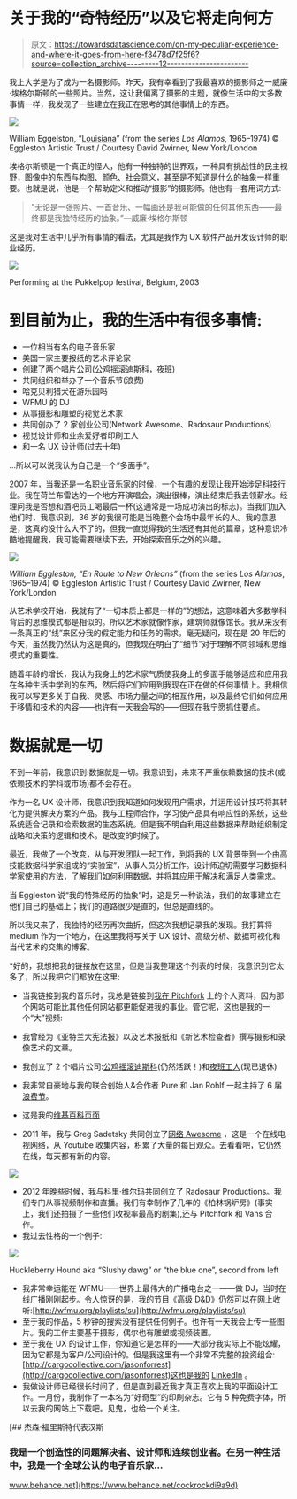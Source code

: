 # 关于我的“奇特经历”以及它将走向何方

> 原文：<https://towardsdatascience.com/on-my-peculiar-experience-and-where-it-goes-from-here-f3478d7f25f6?source=collection_archive---------12----------------------->

我上大学是为了成为一名摄影师。昨天，我有幸看到了我最喜欢的摄影师之一威廉·埃格尔斯顿的一些照片。当然，这让我偏离了摄影的主题，就像生活中的大多数事情一样，我发现了一些建立在我正在思考的其他事情上的东西。

![](img/4f919a631f957d4337cf204719b8be2a.png)

William Eggelston, “[Louisiana](https://www.metmuseum.org/exhibitions/view?exhibitionId=%7b6ca8d7bb-2b70-4373-9833-5927c4a0b47d%7d&amp;oid=757101&amp;pkgids=467&amp;pg=0&amp;rpp=100&amp;pos=70&amp;ft=*&offset=100)” (from the series *Los Alamos*, 1965–1974) © Eggleston Artistic Trust / Courtesy David Zwirner, New York/London

埃格尔斯顿是一个真正的怪人，他有一种独特的世界观，一种具有挑战性的民主视野，图像中的东西与构图、颜色、社会意义，甚至是不知道是什么的抽象一样重要。也就是说，他是一个帮助定义和推动“摄影”的摄影师。他也有一套用词方式:

> “无论是一张照片、一首音乐、一幅画还是我可能做的任何其他东西——最终都是我独特经历的抽象。”—威廉·埃格尔斯顿

这是我对生活中几乎所有事情的看法，尤其是我作为 UX 软件产品开发设计师的职业经历。

![](img/3cc02a2afcbbdbf46a077b6866e52d40.png)

Performing at the Pukkelpop festival, Belgium, 2003

# 到目前为止，我的生活中有很多事情:

*   一位相当有名的电子音乐家
*   美国一家主要报纸的艺术评论家
*   创建了两个唱片公司(公鸡摇滚迪斯科，夜班)
*   共同组织和举办了一个音乐节(浪费)
*   哈克贝利猎犬在游乐园吗
*   WFMU 的 DJ
*   从事摄影和雕塑的视觉艺术家
*   共同创办了 2 家创业公司(Network Awesome、Radosaur Productions)
*   视觉设计师和业余爱好者印刷工人
*   和一名 UX 设计师(过去十年)

…所以可以说我认为自己是一个“多面手”。

2007 年，当我还是一名职业音乐家的时候，一个有趣的发现让我开始涉足科技行业。我在荷兰布雷达的一个地方开演唱会，演出很棒，演出结束后我去领薪水。经理问我是否想和酒吧员工喝最后一杯(这通常是一场成功演出的标志)。当我们加入他们时，我意识到，36 岁的我很可能是当晚整个会场中最年长的人。我的意思是，这真的没什么大不了的，但我一直觉得我的生活还有其他的篇章，这种意识冷酷地提醒我，我可能需要继续下去，开始探索音乐之外的兴趣。

![](img/5d021f65d0f7b29adb59380547984ae0.png)

*William Eggleston, “En Route to New Orleans”* (from the series *Los Alamos*, 1965–1974) © Eggleston Artistic Trust / Courtesy David Zwirner, New York/London

从艺术学校开始，我就有了“一切本质上都是一样的”的想法，这意味着大多数学科背后的思维模式都是相似的。所以艺术家就像作家，建筑师就像馆长。我从来没有一条真正的“线”来区分我的假定能力和任务的需求。毫无疑问，现在是 20 年后的今天，虽然我仍然认为这是真的，但我现在明白了“细节”对于理解不同领域和思维模式的重要性。

随着年龄的增长，我认为我身上的艺术家气质使我身上的多面手能够适应和应用我在各种生活中学到的东西，然后将它们应用到我现在正在做的任何事情上。我相信我可以写更多关于自我、灵感、市场力量之间的相互作用，以及最终它们如何应用于移情和技术的内容——也许有一天我会写的——但现在我宁愿抓住要点。

# 数据就是一切

不到一年前，我意识到:数据就是一切。我意识到，未来不严重依赖数据的技术(或依赖技术的学科或市场)都不会存在。

作为一名 UX 设计师，我意识到我知道如何发现用户需求，并运用设计技巧将其转化为提供解决方案的产品。我与工程师合作，学习使产品具有响应性的系统，这些系统适合记录和检索数据的生态系统。但是我不明白利用这些数据来帮助组织制定战略和决策的逻辑和技术。是改变的时候了。

最近，我做了一个改变，从与开发团队一起工作，到将我的 UX 背景带到一个由高技能数据科学家组成的“实验室”，从事人员分析工作。设计师迫切需要学习数据科学家使用的方法，了解我们如何利用数据，并将其应用于解决和满足人类需求。

当 Eggleston 说“我的特殊经历的抽象”时，这是另一种说法，我们的故事建立在他们自己的基础上；我们的道路很少是直的，但总是直线的。

所以我又来了，我独特的经历再次曲折，但这次我想记录我的发现。我打算将 medium 作为一个地方，在这里我将写关于 UX 设计、高级分析、数据可视化和当代艺术的交集的博客。

*好的，我想把我的链接放在这里，但是当我整理这个列表的时候，我意识到它太多了，所以我把它们都放在这里:

*   当我链接到我的音乐时，我总是链接到[我在 Pitchfork](https://pitchfork.com/artists/1613-jason-forrest/) 上的个人资料，因为那个网站可能比其他任何网站都更能促进我的事业。管它呢，这也是我的一个“大”视频:

*   我曾经为《亚特兰大宪法报》以及艺术报纸和《新艺术检查者》撰写摄影和录像艺术的文章。
*   我创立了 2 个唱片公司:[公鸡摇滚迪斯科](http://www.cockrockdisco.net/)(仍然活跃！)和[夜班工人](https://www.xlr8r.com/tag/nightshifters/)(现已退休)
*   我非常自豪地与我的联合创始人&合作者 Pure 和 Jan Rohlf 一起主持了 6 届[浪费节](http://www.ctm-festival.de/projects/wasted/)。
*   这是我的[维基百科页面](https://en.wikipedia.org/wiki/Jason_Forrest)
*   2011 年，我与 Greg Sadetsky 共同创立了[网络 Awesome](http://networkawesome.com/) ，这是一个在线电视网络，从 Youtube 收集内容，积累了大量的每日观众。去看看吧，它仍然在线，每天都有新的内容。

![](img/ef38adc1431414d2b8066bb7378e2bd4.png)

*   2012 年晚些时候，我与科里·维尔玛共同创立了 Radosaur Productions。我们专门从事视频制作和直播。我们有幸制作了几年的《柏林锅炉房》(事实上，我们还拍摄了一些他们收视率最高的剧集),还与 Pitchfork 和 Vans 合作。
*   我过去性格的一个例子:

![](img/62a685e11834560f98084de403fe1bff.png)

Huckleberry Hound aka “Slushy dawg” or “the blue one”, second from left

*   我非常幸运能在 WFMU——世界上最伟大的广播电台之一——做 DJ，当时在线广播刚刚起步。令人惊讶的是，我的节目《高级 D&D》仍然可以在网上收听:[http://wfmu.org/playlists/su](http://wfmu.org/playlists/su)
*   至于我的作品，5 秒钟的搜索没有提供任何例子。也许有一天我会上传一些图片。我的工作主要基于摄影，偶尔也有雕塑或视频装置。
*   至于我在 UX 的设计工作，你知道它是怎样的——大部分我实际上不能炫耀，因为它都是为客户/公司设计的。但是我这里有一个非常不完整的投资组合:[http://cargocollective.com/jasonforrest](http://cargocollective.com/jasonforrest)这也是我的 [LinkedIn](https://www.linkedin.com/in/jasonforrestftw/) 。
*   我做设计师已经很长时间了，但是直到最近我才真正喜欢上我的平面设计工作。一月份，我制作了一本名为“好奇型”的印刷杂志。它有 5 种免费字体，所以去我的网站上下载吧。见鬼，也给一个关注。

[](https://www.behance.net/cockrockdi9a9d) [## 杰森·福里斯特代表汉斯

### 我是一个创造性的问题解决者、设计师和连续创业者。在另一种生活中，我是一个全球公认的电子音乐家…

www.behance.net](https://www.behance.net/cockrockdi9a9d)